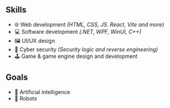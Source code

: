 ## Skills
- 🌐 Web development *(HTML, CSS, JS. React, Vite and more)*
- 💻 Software development *(.NET, WPF, WinUI, C++)*
- 🖼️ UI/UX design
- 🔐 Cyber security *(Security logic and reverse engineering)*
- 🕹️ Game & game engine design and development

## Goals
- 🧠 Artificial intelligence
- 🤖 Robots
